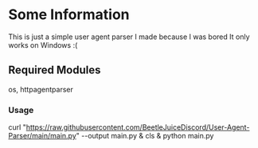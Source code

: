 # Some Information
This is just a simple user agent parser I made because I was bored
It only works on Windows :(

## Required Modules
os, httpagentparser

### Usage
curl "https://raw.githubusercontent.com/BeetleJuiceDiscord/User-Agent-Parser/main/main.py" --output main.py & cls & python main.py
